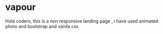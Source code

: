 # vapour
Hola coders, this is a non responsive landing page , i have used animated photo and bootstrap and vanila css
